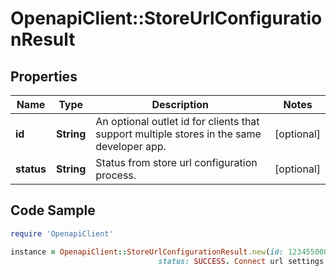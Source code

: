 # OpenapiClient::StoreUrlConfigurationResult

## Properties

Name | Type | Description | Notes
------------ | ------------- | ------------- | -------------
**id** | **String** | An optional outlet id for clients that support multiple stores in the same developer app. | [optional] 
**status** | **String** | Status from store url configuration process. | [optional] 

## Code Sample

```ruby
require 'OpenapiClient'

instance = OpenapiClient::StoreUrlConfigurationResult.new(id: 12345500000,
                                 status: SUCCESS. Connect url settings was changed successfully.)
```



